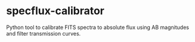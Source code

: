 # specflux-calibrator
Python tool to calibrate FITS spectra to absolute flux using AB magnitudes and filter transmission curves.
